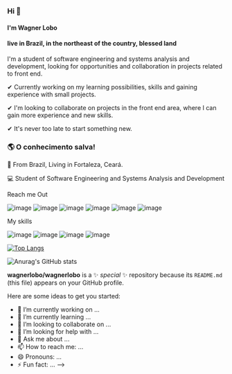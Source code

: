 ### Hi 👋

#### I'm Wagner Lobo

#### live in Brazil, in the northeast of the country, blessed land 

I'm a student of software engineering and systems analysis and development, looking for opportunities and collaboration in projects related to front end.

✔ Currently working on my learning possibilities, skills and gaining experience with small projects.

✔ I'm looking to collaborate on projects in the front end area, where I can gain more experience and new skills.

✔ It's never too late to start something new.


### 🌎  O conhecimento salva!

📍 From Brazil, Living in Fortaleza, Ceará.

💻 Student of Software Engineering and Systems Analysis and Development

Reach me Out

![image](https://user-images.githubusercontent.com/67172241/123692533-4c4a5580-d82d-11eb-8e29-412d4951b42d.png)
![image](https://user-images.githubusercontent.com/67172241/123692943-ced31500-d82d-11eb-8836-222405017a66.png)
![image](https://user-images.githubusercontent.com/67172241/123695551-10b18a80-d831-11eb-8aa2-85411c5c61f8.png)
![image](https://user-images.githubusercontent.com/67172241/123694045-3178e080-d82f-11eb-8383-910e3411e629.png)
![image](https://user-images.githubusercontent.com/67172241/123694071-39d11b80-d82f-11eb-8c88-89f02baa98ab.png)
![image](https://user-images.githubusercontent.com/67172241/123694121-4786a100-d82f-11eb-8e0b-e896f9e95f7f.png)


My skills 

![image](https://user-images.githubusercontent.com/67172241/123693632-ab5c9a00-d82e-11eb-9cbe-a3c190e561a4.png)
![image](https://user-images.githubusercontent.com/67172241/123693658-b7e0f280-d82e-11eb-9c73-5c912574074c.png)
![image](https://user-images.githubusercontent.com/67172241/123693694-c16a5a80-d82e-11eb-91d9-ef6d5599d384.png)
![image](https://user-images.githubusercontent.com/67172241/123693982-1ad28980-d82f-11eb-842d-8ccc93d72a9a.png)



[![Top Langs](https://github-readme-stats.vercel.app/api/top-langs/?username=wagnerlobo&layout=compact)](https://github.com/wagnerlobo/github-readme-stats)


![Anurag's GitHub stats](https://github-readme-stats.vercel.app/api?username=wagnerlobo&show_icons=true&theme=radical)

**wagnerlobo/wagnerlobo** is a ✨ _special_ ✨ repository because its `README.md` (this file) appears on your GitHub profile.



Here are some ideas to get you started:

- 🔭 I’m currently working on ...
- 🌱 I’m currently learning ...
- 👯 I’m looking to collaborate on ...
- 🤔 I’m looking for help with ...
- 💬 Ask me about ...
- 📫 How to reach me: ...
- 😄 Pronouns: ...
- ⚡ Fun fact: ...
-->
